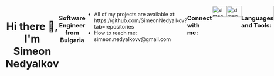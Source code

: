 <div id="wrapper" style="display:flex">
    <div align="center">
        <h1>Hi there 👋, I'm Simeon Nedyalkov</h1>
    </div>
    <div align="center">
        <h3>Software Engineer from Bulgaria</h3>
    </div>
    <div id="here" style="display:flex">
    <ul align="left">
        <li> All of my projects are available at:</br> https://github.com/SimeonNedyalkov?tab=repositories
        </li>
        <li>How to reach me:</br> simeon.nedyalkovv@gmail.com</li>
        </ul>
        <h3>Connect with me:</h3>
        <a href="https://www.linkedin.com/in/simeon-nedyalkov-3a62b616a/">
        <img align="center" src="https://raw.githubusercontent.com/rahuldkjain/github-profile-readme-generator/master/src/images/icons/Social/linked-in-alt.svg" alt="simeon-nedyalkov" height="30" width="40" style="max-width: 100%;">
        </a>
        <a href="https://www.facebook.com/profile.php?id=100001718120923">
        <img align="center" src="https://raw.githubusercontent.com/rahuldkjain/github-profile-readme-generator/master/src/images/icons/Social/facebook.svg" alt="simeon nedyalkov" height="30" width="40" style="max-width: 100%;">
         </a>
         <h3>Languages and Tools: </h3>
            <img src="https://cdn.jsdelivr.net/gh/devicons/devicon@latest/icons/javascript/javascript-original.svg" width="40" height="40" max-width="100%" />
            <img src="https://cdn.jsdelivr.net/gh/devicons/devicon@latest/icons/react/react-original.svg" width="40" height="40" max-width="100%" />
            <img src="https://cdn.jsdelivr.net/gh/devicons/devicon@latest/icons/angular/angular-original.svg" width="40" height="40" max-width="100%" />
    <div id="header" align="right">
    <img src="https://cdn.dribbble.com/users/1059583/screenshots/4171367/coding-freak.gif" width="300"/>
    </div>
    </div>
</div>
<!--
**SimeonNedyalkov/SimeonNedyalkov** is a ✨ _special_ ✨ repository because its `README.md` (this file) appears on your GitHub profile.

Here are some ideas to get you started:

- 🔭 I’m currently working on ...
- 🌱 I’m currently learning ...
- 👯 I’m looking to collaborate on ...
- 🤔 I’m looking for help with ...
- 💬 Ask me about ...
- 📫 How to reach me: ...
- 😄 Pronouns: ...
- ⚡ Fun fact: ...
  -->
